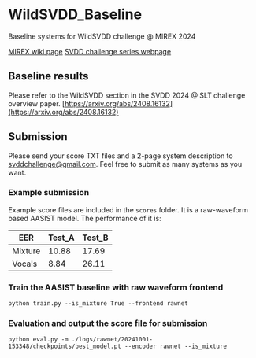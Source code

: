 # WildSVDD_Baseline
Baseline systems for WildSVDD challenge @ MIREX 2024

[MIREX wiki page](https://www.music-ir.org/mirex/wiki/2024:Singing_Voice_Deepfake_Detection)
[SVDD challenge series webpage](https://main.singfake.org/)

## Baseline results

Please refer to the WildSVDD section in the SVDD 2024 @ SLT challenge overview paper. [https://arxiv.org/abs/2408.16132](https://arxiv.org/abs/2408.16132)

## Submission

Please send your score TXT files and a 2-page system description to [svddchallenge@gmail.com](mailto:svddchallenge@gmail.com). Feel free to submit as many systems as you want.

### Example submission

Example score files are included in the `scores` folder. It is a raw-waveform based AASIST model. The performance of it is:

| EER | Test_A    | Test_B |
| -------- | -------- | ------- |
| Mixture | 10.88  | 17.69    |
| Vocals | 8.84  | 26.11    |

### Train the AASIST baseline with raw waveform frontend
```
python train.py --is_mixture True --frontend rawnet
```
### Evaluation and output the score file for submission
```
python eval.py -m ./logs/rawnet/20241001-153348/checkpoints/best_model.pt --encoder rawnet --is_mixture
```
